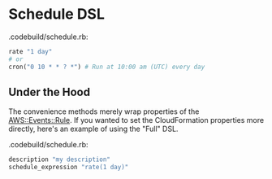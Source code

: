 # Schedule DSL

.codebuild/schedule.rb:

```ruby
rate "1 day"
# or
cron("0 10 * * ? *") # Run at 10:00 am (UTC) every day
```

## Under the Hood

The convenience methods merely wrap properties of the [AWS::Events::Rule](https://docs.aws.amazon.com/AWSCloudFormation/latest/UserGuide/aws-resource-events-rule.html#cfn-events-rule-description).  If you wanted to set the CloudFormation properties more directly, here's an example of using the "Full" DSL.

.codebuild/schedule.rb:

```ruby
description "my description"
schedule_expression "rate(1 day)"
```
